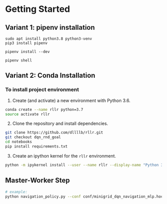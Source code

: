 # Getting Started

## Variant 1: pipenv installation
```
sudo apt install python3.8 python3-venv
pip3 install pipenv

pipenv install --dev

pipenv shell
```

## Variant 2: Conda Installation

### To install project environment

1. Create (and activate) a new environment with Python 3.6.
 
```bash
conda create --name rllr python=3.7
source activate rllr
```
    
2. Clone the repository and install dependencies.
```bash
git clone https://github.com/dllllb/rllr.git
git checkout dqn_rnd_goal
cd notebooks
pip install requirements.txt
```

3. Create an ipython kernel for the `rllr` environment.  
```bash
python -m ipykernel install --user --name rllr --display-name "Python 3.7 (rllr)"
```

## Master-Worker Step
```bash
# example:
python navigation_policy.py --conf conf/minigrid_dqn_navigation_mlp.hocon

```
